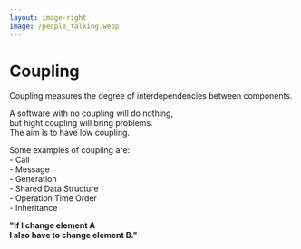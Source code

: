 ```yaml
---
layout: image-right
image: /people_talking.webp
---
```


# Coupling

<p v-click>
  Coupling measures the degree of interdependencies between components.
</p>
<p v-click>
  A software with 
  <span v-mark.mark.yellow=2>no coupling</span>
  will 
  <span v-mark.mark.yellow=2>do nothing</span>,
  <br>
  but
  <span v-mark.mark.yellow=2>hight coupling</span>
  will 
  <span v-mark.mark.yellow=2>bring problems</span>.
  <br>
  The 
  <span v-mark.mark.green=2>aim</span>
  is to have 
  <span v-mark.mark.green=2>low coupling</span>.
  
</p>

<p v-click>
  Some examples of coupling are:
  <br>- Call
  <br>- Message
  <br>- Generation
  <br>- Shared Data Structure
  <br>- Operation Time Order
  <br>- Inheritance
</p>

<strong v-click>
"If I change element A
<br>
I also have to change element B."
</strong>

